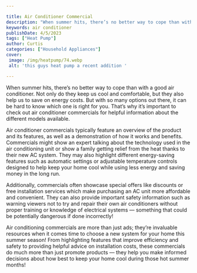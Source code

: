 ```yaml
---

title: Air Conditioner Commercial
description: "When summer hits, there’s no better way to cope than with a good air conditioner. Not only do they keep us cool and comfortable, b...check it out to learn"
keywords: air conditioner
publishDate: 4/5/2023
tags: ["Heat Pump"]
author: Curtis
categories: ["Household Appliances"]
cover: 
 image: /img/heatpump/74.webp
 alt: 'this guys heat pump a recent addition '

---
```


When summer hits, there’s no better way to cope than with a good air conditioner. Not only do they keep us cool and comfortable, but they also help us to save on energy costs. But with so many options out there, it can be hard to know which one is right for you. That’s why it’s important to check out air conditioner commercials for helpful information about the different models available.

Air conditioner commercials typically feature an overview of the product and its features, as well as a demonstration of how it works and benefits. Commercials might show an expert talking about the technology used in the air conditioning unit or show a family getting relief from the heat thanks to their new AC system. They may also highlight different energy-saving features such as automatic settings or adjustable temperature controls designed to help keep your home cool while using less energy and saving money in the long run. 

Additionally, commercials often showcase special offers like discounts or free installation services which make purchasing an AC unit more affordable and convenient. They can also provide important safety information such as warning viewers not to try and repair their own air conditioners without proper training or knowledge of electrical systems — something that could be potentially dangerous if done incorrectly! 

Air conditioning commercials are more than just ads; they’re invaluable resources when it comes time to choose a new system for your home this summer season! From highlighting features that improve efficiency and safety to providing helpful advice on installation costs, these commercials do much more than just promote products — they help you make informed decisions about how best to keep your home cool during those hot summer months!
